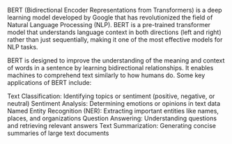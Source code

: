 BERT (Bidirectional Encoder Representations from Transformers) is a deep learning model developed by Google that has revolutionized the field of Natural Language Processing (NLP). BERT is a pre-trained transformer model that understands language context in both directions (left and right) rather than just sequentially, making it one of the most effective models for NLP tasks.

BERT is designed to improve the understanding of the meaning and context of words in a sentence by learning bidirectional relationships. It enables machines to comprehend text similarly to how humans do. Some key applications of BERT include:

Text Classification: Identifying topics or sentiment (positive, negative, or neutral)
Sentiment Analysis: Determining emotions or opinions in text data
Named Entity Recognition (NER): Extracting important entities like names, places, and organizations
Question Answering: Understanding questions and retrieving relevant answers
Text Summarization: Generating concise summaries of large text documents
